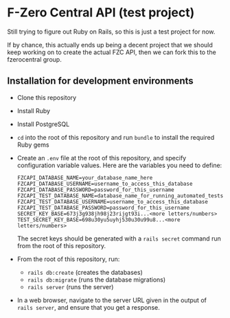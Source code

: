 # F-Zero Central API (test project)

Still trying to figure out Ruby on Rails, so this is just a test project for now.

If by chance, this actually ends up being a decent project that we should keep working on to create the actual FZC API, then we can fork this to the fzerocentral group.


## Installation for development environments

* Clone this repository
* Install Ruby
* Install PostgreSQL
* `cd` into the root of this repository and run `bundle` to install the required Ruby gems
* Create an `.env` file at the root of this repository, and specify configuration variable values. Here are the variables you need to define:

  ```
  FZCAPI_DATABASE_NAME=your_database_name_here
  FZCAPI_DATABASE_USERNAME=username_to_access_this_database
  FZCAPI_DATABASE_PASSWORD=password_for_this_username
  FZCAPI_TEST_DATABASE_NAME=database_name_for_running_automated_tests
  FZCAPI_TEST_DATABASE_USERNAME=username_to_access_this_database
  FZCAPI_TEST_DATABASE_PASSWORD=password_for_this_username
  SECRET_KEY_BASE=673j3g938jh98j23rijgt93i...<more letters/numbers>
  TEST_SECRET_KEY_BASE=698u30yu5uyhj530u30u99u8...<more letters/numbers>
  ```

  The secret keys should be generated with a `rails secret` command run from the root of this repository.

* From the root of this repository, run:
  * `rails db:create` (creates the databases)
  * `rails db:migrate` (runs the database migrations)
  * `rails server` (runs the server)
* In a web browser, navigate to the server URL given in the output of `rails server`, and ensure that you get a response.
